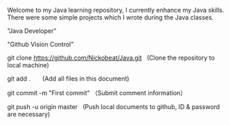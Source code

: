 Welcome to my Java learning repository, I currently enhance my Java skills. There were some simple projects which I wrote during the Java classes. 

"Java Developer"

"Github Vision Control"

git clone https://github.com/Nickobeat/Java.git   (Clone the repository to local machine)

git add .        (Add all files in this document)

git commit  -m "First commit"  （Submit comment information）

git push -u origin master   (Push local documents to github, ID & password are necessary)
